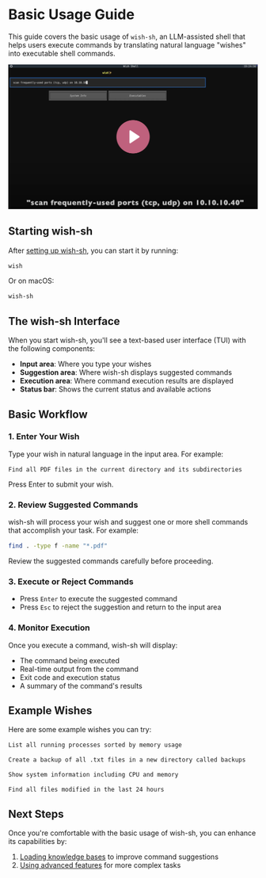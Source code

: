 # Basic Usage Guide

This guide covers the basic usage of `wish-sh`, an LLM-assisted shell that helps users execute commands by translating natural language "wishes" into executable shell commands.

[![Getting Started with WISH: Basic Usage Guide](img/MvThumb-basic-usage.png)](https://youtube.com/watch?v=gasylKGeT2E)

## Starting wish-sh

After [setting up wish-sh](setup.md), you can start it by running:

```bash
wish
```

Or on macOS:

```bash
wish-sh
```

## The wish-sh Interface

When you start wish-sh, you'll see a text-based user interface (TUI) with the following components:

- **Input area**: Where you type your wishes
- **Suggestion area**: Where wish-sh displays suggested commands
- **Execution area**: Where command execution results are displayed
- **Status bar**: Shows the current status and available actions

## Basic Workflow

### 1. Enter Your Wish

Type your wish in natural language in the input area. For example:

```
Find all PDF files in the current directory and its subdirectories
```

Press Enter to submit your wish.

### 2. Review Suggested Commands

wish-sh will process your wish and suggest one or more shell commands that accomplish your task. For example:

```bash
find . -type f -name "*.pdf"
```

Review the suggested commands carefully before proceeding.

### 3. Execute or Reject Commands

- Press `Enter` to execute the suggested command
- Press `Esc` to reject the suggestion and return to the input area

### 4. Monitor Execution

Once you execute a command, wish-sh will display:

- The command being executed
- Real-time output from the command
- Exit code and execution status
- A summary of the command's results

## Example Wishes

Here are some example wishes you can try:

```
List all running processes sorted by memory usage
```

```
Create a backup of all .txt files in a new directory called backups
```

```
Show system information including CPU and memory
```

```
Find all files modified in the last 24 hours
```

## Next Steps

Once you're comfortable with the basic usage of wish-sh, you can enhance its capabilities by:

1. [Loading knowledge bases](usage-02-knowledge-loader.md) to improve command suggestions
2. [Using advanced features](usage-03-C2.md) for more complex tasks
